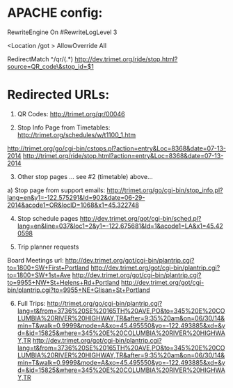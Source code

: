 APACHE config:
==============

RewriteEngine On
#RewriteLogLevel 3

<Location /got >
    AllowOverride All
</Location>

RedirectMatch ^/qr/(.*) http://dev.trimet.org/ride/stop.html?source=QR_code\&stop_id=$1



Redirected URLs:
================

1) QR Codes:    http://trimet.org/qr/00046


2) Stop Info Page from Timetables: http://trimet.org/schedules/w/t1100_1.htm

http://trimet.org/go/cgi-bin/cstops.pl?action=entry&Loc=8368&date=07-13-2014
http://trimet.org/ride/stop.html?action=entry&Loc=8368&date=07-13-2014

3) Other stop pages … see #2 (timetable) above…

a) Stop page from support emails:
http://trimet.org/go/cgi-bin/stop_info.pl?lang=en&y1=-122.575291&Id=902&date=06-29-2014&acode1=OR&locID=1068&x1=45.322748

4) Stop schedule pages
http://dev.trimet.org/got/cgi-bin/sched.pl?lang=en&line=037&loc1=2&y1=-122.675681&Id=1&acode1=LA&x1=45.420598


5) Trip planner requests

Board Meetings url: http://dev.trimet.org/got/cgi-bin/plantrip.cgi?to=1800+SW+First+Portland
                    http://dev.trimet.org/got/cgi-bin/plantrip.cgi?to=1800+SW+1st+Ave
                    http://dev.trimet.org/got/cgi-bin/plantrip.cgi?to=9955+NW+St+Helens+Rd+Portland
                    http://dev.trimet.org/got/cgi-bin/plantrip.cgi?to=9955+NE+Glisan+St+Portland

6) Full Trips: 
  http://trimet.org/go/cgi-bin/plantrip.cgi?lang=t&from=3736%20SE%20165TH%20AVE,PO&to=345%20E%20COLUMBIA%20RIVER%20HIGHWAY,TR&after=9:35%20am&on=06/30/14&min=T&walk=0.9999&mode=A&xo=45.495550&yo=-122.493885&xd=&yd=&id=15825&where=345%20E%20COLUMBIA%20RIVER%20HIGHWAY,TR
  http://dev.trimet.org/got/cgi-bin/plantrip.cgi?lang=t&from=3736%20SE%20165TH%20AVE,PO&to=345%20E%20COLUMBIA%20RIVER%20HIGHWAY,TR&after=9:35%20am&on=06/30/14&min=T&walk=0.9999&mode=A&xo=45.495550&yo=-122.493885&xd=&yd=&id=15825&where=345%20E%20COLUMBIA%20RIVER%20HIGHWAY,TR